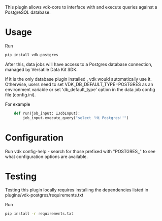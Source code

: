 This plugin allows vdk-core to interface with and execute queries against a PostgreSQL database.

# Usage

Run
```bash
pip install vdk-postgres
```

After this, data jobs will have access to a Postgres database connection, managed by Versatile Data Kit SDK.

If it is the only database plugin installed , vdk would automatically use it.
Otherwise, users need to set VDK_DB_DEFAULT_TYPE=POSTGRES as an environment variable or set 'db_default_type' option in the data job config file (config.ini).

For example

```python
    def run(job_input: IJobInput):
        job_input.execute_query("select 'Hi Postgres!'")
```

# Configuration

Run vdk config-help - search for those prefixed with "POSTGRES_" to see what configuration options are available.

# Testing

Testing this plugin locally requires installing the dependencies listed in plugins/vdk-postgres/requirements.txt

Run
```bash
pip install -r requirements.txt
```
